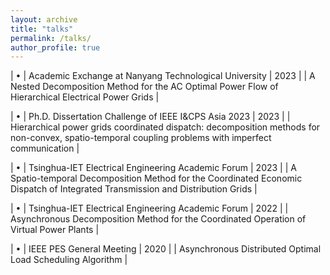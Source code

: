 ```yaml
---
layout: archive
title: "talks"
permalink: /talks/
author_profile: true
---
```


| • |	Academic Exchange at Nanyang Technological University                                  |                                              2023 |
| A Nested Decomposition Method for the AC Optimal Power Flow of Hierarchical Electrical Power Grids |

| • |	Ph.D. Dissertation Challenge of IEEE I&CPS Asia 2023                                   |                                              2023 |
| Hierarchical power grids coordinated dispatch: decomposition methods for non-convex, spatio-temporal coupling problems with imperfect communication |

| •	| Tsinghua-IET Electrical Engineering Academic Forum                                     |                                              2023 |
| A Spatio-temporal Decomposition Method for the Coordinated Economic Dispatch of Integrated Transmission and Distribution Grids |

| •	| Tsinghua-IET Electrical Engineering Academic Forum                                     |                                              2022 |
| Asynchronous Decomposition Method for the Coordinated Operation of Virtual Power Plants |

| •	| IEEE PES General Meeting                                                               |                                              2020 |
| Asynchronous Distributed Optimal Load Scheduling Algorithm |




<!-- {% if site.talkmap_link == true %}

<p style="text-decoration:underline;"><a href="/talkmap.html">See a map of all the places I've given a talk!</a></p>

{% endif %}

{% for post in site.talks reversed %}
  {% include archive-single-talk.html %}
{% endfor %}
 -->

